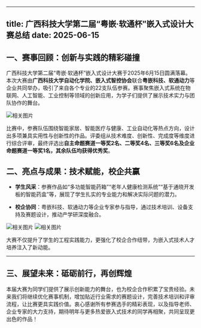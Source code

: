 
---
title: 广西科技大学第二届“粤嵌·软通杯”嵌入式设计大赛总结
date: 2025-06-15
---

 ## 一、赛事回顾：创新与实践的精彩碰撞
广西科技大学第二届“粤嵌·软通杯”嵌入式设计大赛于2025年6月15日圆满落幕。本次大赛由**广西科技大学自动化学院、嵌入式智控协会**联合**粤嵌科技、软通动力**等企业共同举办，吸引了来自各个专业的22支队伍参赛。赛事聚焦嵌入式系统在物联网、人工智能、工业控制等领域的创新应用，为学子们提供了展示技术实力与团队协作的舞台。

![相关图片](https://pic1.imgdb.cn/item/68501ece58cb8da5c8516823.jpg)



比赛中，参赛队伍围绕智能家居、智能医疗与健康、工业自动化等热点方向，设计出多项兼具实用性与创新性的作品。评委组从技术难度、创新性、完成度等维度进行综合评审，最终评选出**自主命题赛道一等奖2名、二等奖4名、三等奖6名及企业命题赛道一等奖1名，其余队伍均获得优秀奖**。





 ## 二、亮点与成果：技术赋能，校企共赢
- **学生风采**：参赛作品如“多功能智能药箱”“老年人健康检测系统”“基于通晓开发板的智能药盒”等，展现了学生扎实的专业能力和解决实际问题的潜力。

- **校企协同**：粤嵌科技、软通动力等企业专家参与指导，通过技术培训、设备支持及赛题设计，推动产学研深度融合。

![相关图片](https://pic1.imgdb.cn/item/685019cf58cb8da5c8515ca8.jpg)
![相关图片](https://pic1.imgdb.cn/item/6850160c58cb8da5c8513dbb.jpg)

大赛不仅提升了学生的工程实践能力，更强化了校企合作纽带，为嵌入式技术人才培养注入了新动能。


---

 ## 三、展望未来：砥砺前行，再创辉煌
本届大赛为同学们提供了展示创新能力的舞台，也为校企合作积累了宝贵经验。未来我们将继续优化赛事机制，增加贴近行业需求的赛题设计，完善技术培训和评审流程，让比赛更具实践价值。衷心感谢所有参赛选手的精彩表现，以及指导老师、企业专家的大力支持，期待明年与更多热爱嵌入式技术的同学再相聚，共同呈现更出色的作品！




 